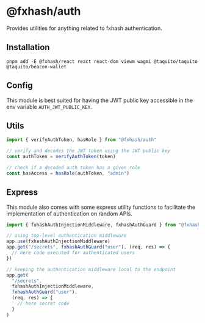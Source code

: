 # @fxhash/auth

Provides utilities for anything related to fxhash authentication.

## Installation

```
pnpm add -E @fxhash/react react react-dom viewm wagmi @taquito/taquito @taquito/beacon-wallet
```

## Config

This module is best suited for having the JWT public key accessible in the env variable `AUTH_JWT_PUBLIC_KEY`.

## Utils

```ts
import { verifyAuthToken, hasRole } from "@fxhash/auth"

// verify and decodes the JWT token using the JWT public key
const authToken = verifyAuthToken(token)

// check if a decoded auth token has a given role
const hasAccess = hasRole(authToken, "admin")
```

## Express

This module also comes with some express utility functions to facilitate the implementation of authentication on random APIs.

```ts
import { fxhashAuthInjectionMiddleware, fxhashAuthGuard } from "@fxhash/auth"

// using top-level authentication middleware
app.use(fxhashAuthInjectionMiddleware)
app.get("/secrets", fxhashAuthGuard("user"), (req, res) => {
  // here code executed for authenticated users
})

// keeping the authentication middleware local to the endpoint
app.get(
  "/secrets",
  fxhashAuthInjectionMiddleware,
  fxhashAuthGuard("user"),
  (req, res) => {
    // here secret code
  }
)
```
